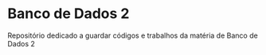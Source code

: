 # Banco de Dados 2
Repositório dedicado a guardar códigos e trabalhos da matéria de Banco de Dados 2
